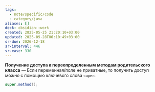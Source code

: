 ```yaml
---
tags:
  - note/specific/code
  - category/java
aliases: []
deck: obsidian::work
created: 2025-05-25 21:20:10+03:00
updated: 2025-09-28T06:10:49+03:00
sr-due: 2026-12-18
sr-interval: 446
sr-ease: 330
---
```


**Получение доступа к переопределенным методам родительского класса**
—
Если переменная/поле не приватные, то получить доступ можно с помощью ключевого слова `super`:
```java
super.method();
```

